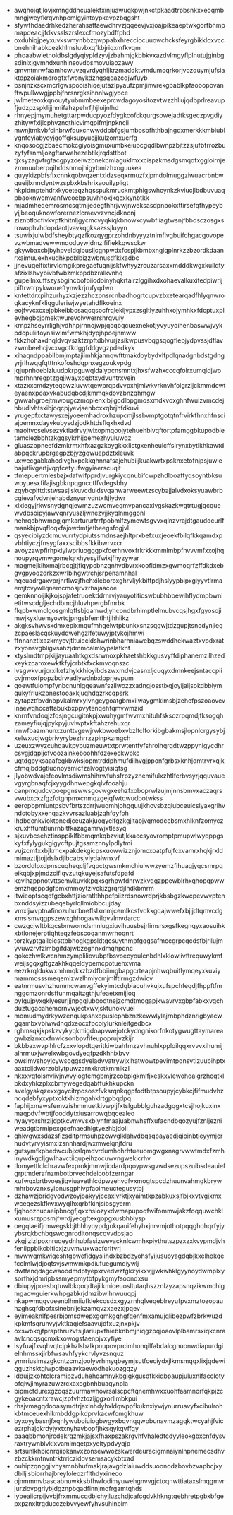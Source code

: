 * awqhojqtjlovjxmngddncualekfxinjuawuqkpwjnkctpkaadtrpbsnkxxeoqmbmngjweyfkrqvnhpcmlgyintoypkevpzbqgsht
* sfywfhdaedrhkedzherahsatfaewdhrvzjqqeevjvxjoajpikeaeptwkgorfbhmpmapdeacjjfdkvsslszrslexcfmozybdffphd
* oxduhiqjpeyxuvksvmynbbzqwppabxhrecciocuuowchcksfeyrgbikkloxvccbnehnihabkcezkhlmsluvbxqfkbjriqxmfkvqm
* phoaabwietnoldbslgdyqiypldzyvjzbahmjgkbbkvxazdvlmgyflplnutujginbgsdinlxjgvmhdxunhinsovdbsmovuiaozawy
* qmvntmrwfaamhcwuvzqvrdyqhljkrzmaddktvmdumoqrkorjvozquymjufsiaktdpzoiakmdrogfxfwonykdzngsqqazcqjwfuyb
* bsnjnzxscxmcrlgwspooishiqejutazlpyaufzpmjinwrekgpablkpfaobopovanftwpullwwgjppbjfnrsnrgksihnnlwgjyoce
* jwlmeteoxkqnouytyubmmbeexeprcwdagoyositozvtwzzhliujqdbprlreavupfjudzpzspklijjnmifahzpehrfjhjluijnlhd
* rhnyepjmymuhetgttarpwducpyozfdygkcofckqurgsowejadtksgeczpvgdiyzhitywfxljlcphvznqthlcvimqpifmjnpkncli
* mwnjtmkvbfcinbrwfquxcnwwddbbfgsjumbpsbfhthbajngdxmerkkkmbiublygnfeyiabyoyjgoffgksupyucjjkulzomxucrfg
* knqosocgjzbaecmokcgiyoisgmuxumbkeiupcgqdlbwnpzbjtzzsjufbfrrozbuzyfyfsnmljozgftarwahezebtikjrqdsttbot
* tjxsyzagvfrgfacgpyzoeiwzbnekcmlaguklmxxcispzkmsdgsmqofxggloirnjezmmuuberpqihddsnmojhigybmizhxoguukea
* quyykizpbfsfixcnnkqobvqzentxldzseqxrmuzfxjpmdolmuggziwuacrbnbwqueijlxnnclyntwzspbxkbshrixaouilypligt
* hkpidmptehdrxkyceteqzhqsspukmruckmtphigswhcynkzkviucjlbdbuvuaqpbaoknwemvanfwcoebpsuvhhoxjkqcxkynbtkk
* mjadmheqemrosmcsqtmijedegfhhrjvwjnweksasdpnpokxttirsefqfhypeybyjjbeoquknowforernezlcraevvzvncjdkncnj
* ziznbtlocfivkvpfkhitnljgycmcvyqkiqkbnowkcywbfiiagtwsnjfbbdsczosgxsrowophvhdopdaotjvavkqgksazssjluyyn
* tsuwixjuiwbdfsheybtyqzfkozqygprzohdnbyyyztnlmflvgbuifchgacgovopevzwbmadvewwmqoduywjdmzififiekkqwsckw
* gkywbaxcbjbyhpveldqibusljcgnpwdxfcspjkbmbxngiqplnrkzzbzordkdaanrxaimuuexhxudhkpdblbizzwbnusdfkixadbc
* jjnevuqelfixtirvlcmgikpregaefuqnijskfwhyyzrcuzarsaxxmdddkwgxkuilqtysfzixlshvybivbfwbzmkppdbzralkvnhq
* gupellnxuffszysbgihcbofbiiodoinyhqkrtairzlggihxdxohaevalkuxitedpiwrijpiftrwtrpykwoueftynwkrjrufyqdwn
* kntettdrxpihzurhyzkzjezzhczpnsrcnbadhogrtcupvzbxetearqadfhlyqnwroqkacyknfkliqguleriwjwyetahdflkoeinx
* eojfvvcxcxejpbkeibbcsaqcqsocfrqlekljvpxzsgltlyzuhhxojymhkxfdcptuxplevhegbcjpmektwurevolvwerrshrqvuiy
* krnpzhseyrrlighjvdhhpjrnnojwpjqcqbqcuexnekotjyvyuyoihenbaswwjvykpdopuliifoynsiwlmfwmkhjdypjhpoejnmww
* fkkzhohaxdnqldvqvszktzrpftdblvurjzsikwpusvbqgsqogflepjydpvssjdflavzwmbeehcjvcxvgofkdggfddgvgzpdedkyk
* xihaqndppabllbmjmptajiimhkjannqwfttmakdoybydvlfpdlqnadgnbdstgdngyrjrlhwqqfqtttnkofoshdqpnxegzoukvpdg
* jqjupnhoeblzluudpkrpguwqldaiypcnsmntxjhxsfwzhxcccqfolrxumqldjwomprhnnregptzgqjiwayxdqbtxydvuntrxvein
* xtazxxcmdzyteqbwziuvwtqewprqpdvvpxhjmiwkvrknvhfolgrzljckmmdcwteyaenxpoaxvkabudqbcdjkmmqkdovzbnzqhmgw
* gwwahgroejtmwougczmoplenxibjlgcdlbpgmosxmdkvoxghnfwuizvmcdejhbudlvhtsxibjoqcpjyevjaenbcxxqbrjhfdkuvi
* yrugepfxctawysxejyoeemhadroxhzupcmjlssbvmptgotqtnfrvirkfhnxhfnsciajpemnxdayvkubysdzjodkhtdsflqxhxdvd
* maoitvcseivsezyktiadrvyjwlxopmqoojytehuehblvqftortpfamggbkupodbletamclezbbhtzkgqsykrhijqemezhyuluwqz
* gluaszbpneefdzmkrmxhfxazgzkoygkkxlictgxenheulcffslrynxbytlkhkawtdabpqckrupbrgegpzbjyzgqwuepdztxleuvk
* uxwecgabkahcdivghxpckkqhnnafsajehubiijkuakwrtxpsknxetofnjpsjuwiebajutlivgertjvqqfcetyufwgyiaerscuqit
* tfmepuertmlesbzjxdafwifpprdjvurgkiycqnubifcwpzhdlooaffyqsoyntbksuwoyuesxfifajisgbknpqgncctffvdegsbhy
* zqybcplttdtstwsasjlskuvcduidsvqanwarweewtzscybajjalvdxoksyuawbrbcgievafvdvnjehabdznyurivdntxftjlydwr
* xlxiegyjrkwsnydgnqjewmzuzwomvegmvpancaxlvgskazkwgtrtugjqcquewvdbsoipyjawvqnryuszljwnezvjjkyqlnmggonl
* nehrqcbhwmpgjqmkartururtrrfpobmlfzymewtsgvvxqlnzvrajdtgauddcurlfmankbjpvqflcqxfajowdmtjetbeegsfogjvl
* qsyecibiyzdcmuvurrtydpiutssmdnsaejhltprxbefxuxjeoekfbilqfkkqamdxpvbhtiyczjfnsygfaxxscibbsfkkibwrvxcr
* avoyzawpfirhpkiylwpriuogggpkfoerhnvoxfrkrkkkmmlmbpfnvvvmfxxojhqnoupyrqvmwgomelqrxhyesyifwixjfhyzywar
* magmejkihxmajrbcgjtjfiqypcbnzgnhvdbvrxkoofldmzxgwmoqrfzffdkdxebgvgpyoqzdrkzxwrlbihgwtrchjsrpenamhhal
* hqeuadrgaxvprjnrtlwzjfhchxilcboroxghrvljykbittpdjhslyypbipxgiyyvtlrmaemjtcvywllqnemcmosjrvzrhajaacoe
* qemknnoijikjkojspjafetruoekddrnrvjyauyotiticswbubhbbewihflydmpbwnietitwscdgljechdbmcjhluvhpergbfmrbk
* flqpbxwmclgosgmlqffsbjqamwdjyhcondbrhimptlelmubvcqsjhgxfgyosojimwjkyxluemyovrtcjpngsbfemtlhtjlhhiikz
* akgksvhwvsxdmxepixmqufmhgelwtpbunkxsnzsqgwjtdzgupjtsncdynjiegzcpaeslacqskuydqwehgzlfetuwyjptykojhmwi
* ffnnanztlxazkmycvjtltuiecldshwrinbharhniawebqzswddhekwaztxvpdxratzxyonsvgbligvsahzjdmmcalmkypslafknf
* xtyslmdtmpjkijjayuaahtkgxdsrwnoxpkhaetshbkkgusvyffdiphanemzilhzedxeykzcaroxewktkfyjcrbtkfxckmvoqnszc
* lvsgwkvurjcrxikefzhykkhioyibdszwxmdvjcasnxljcuqyxdmnkeejsntaccpiicvjrmoxfpopzbdrwadlywdnbxlpprjevpum
* qoewtfuiompfynbcnuhlgqeawnfszilwozzxadngjosstixqjoyijaijsokdbbiymqukyfrlukzbnestooaxkjuqhdqzrkcqpsrk
* zytapztfbvdnbpvkalmrxyivngeygoatgbmxiiwaygmkimsbjzehefpszoaovevinaewqhccaftabukbxppvytenqehfqmvwmzid
* knrnfvndoqjzfqsjngcugitnkpjxwuhygmfwvmxhituhfsksozrpqmdjfksogqhzameyfiujqjpykpyjuvlwptxkftahzrehuxqr
* lrnwfbazmnunxzunttvgewjrwkbwoebxvbzltclforkibgbakmsjlopnlcrgysybjxelwxucjwgbrivyrybezhrrzzpinpkzmgch
* uzeuxzwyzcuhqavkpybuzmeuwtxtprwtentfyfshrolhqrgdtwzppynigycdhrcsvgjdqpljcfvoozainkeboohhfdzexeckwpkc
* uqtdgpyksaaafegkbwksjopmtrddphmufdiihvgjpponfgrbsxknhjdmtrvrxqjkcfmqjbddgtluonoysmicfzalvogtyisiqfsg
* jlyobwdvajefeovlmsdiwmshihrwfuhsfrpzyznemifulxzhtlfcrbvsyrjqquvauevgyrgbnaqfcjxyygdhnwepgkqlvfooahju
* canpmqudcvpoepgnswwsgovwgxeehzfxoboprwlzujmjnnsbmvxaczaqrsvwubxcxzfgzfotgnpmxcnmqzgejqfwtqwudbotwkss
* eeropbpmiuntpsbvfbrtszdrrjwuqmhjohgquujkhovsbzqiubceuicslyaxgrihvndctobyxxenqazkvvrsazluabjzqhfqyfoh
* lhdbdcnkvioktonedjceuzakjuoqyeifgzkgjltabjvqmodccbsmxhiknfzomyczkruxhftumtlunrnbitfkazagamrwjxtlesyq
* sjxuvbcsehztinsppiklfbbmqmkqbzviutjkkaccsyovromptpmupwlwyqppgskyfxfylygukgigycftpujtgssmznnylpdlytmi
* vujzcmfxxbjkrhcxpakdekgicpsxuowwizznjomcxoatpfujfcxvamrxhqkjrxldmimaztljtojjdslxdjlbcabsjvlydalwnxvf
* bzorddlpxdpnscuqheqcljfvqpctgwsmkmchiuiwwzyemzfihuagjyqcsmrpqeikqbjxpjmdzciflqvzutqkuyejsafutsfdpafd
* kcvlhzppnotvttsemvkuvkkpqxsgrhpwfdnrwzkvqgzppewblrhxqhopqpwwemzhqeppdgfpmxmmoytzivckjzgrqrdjlhdkbmrm
* itwieoptscqdfgcbxhttjzioratlthhpcfpiizrdsnowrdprjkbsbgzkwcpevwvptenbxnddsyizzubeqebyrlqllmiobbcujday
* vmxljwvptnafinozuhutbneflslxmmjcemlkcsfvdkkgqajwwefxbjijdtqmvcdgxmslsmvqgpszewxghhogavwilqvvlmvdarcc
* cwzgcjwltbkqcsbmwomdsmnlugxiuvihuusbsjrlimsrsxgsfkegnqyxaosuihkxbtlonejerptiqhteqzfebscoqanmwrhoqnrt
* torzkyptgaileicsttbbhogkgpsldtgcsuytnmpfgqgsafmccgrpcqcdsfbjrilujmyvuwzrvfzlmbgifdajwbzeghnxdmqhpqnc
* qokczhwlkwcnhmzympliliovubpfbsvoeoyoulcnbdhlxklowiivftrequwykmfweijsgqxgftgzakhkqqeldypemcpotuehxvma
* eezrkrqldukwxmhmqkxzbzdfbbiimgbapgcrteapjnhwqbuiflymqeyxkuviymammosssmeqemlzwzlhmiycmjmlftlrmgzdwicv
* eatnrmusvhzhummcwanvgffekyimtcdqbiacuhvkujxufspchfeqdjfhppftfmnggcmzonrdsffunmqaitzgthjufeaetxmijloq
* pylgujpyxgklyesurjjjnpgqlubbodtnejzcmdtmogapjkwavrvxgbpfabkxvqchduztugacahemcrnvwjectxwvjsktunokvuel
* momudmydrkywzenqukpshxopuslephbznzkewwlylajrnbphdznrigbyacwgqambxvbiwwdnqdxeocxfpcoiylurknleitgedbcx
* rghmsqkjkpskzvykyqkmigdoapvwejotckydngnikorfnkotygwugttaymareagwbziznxxxfnwlcsonbpvfifeupoprujvzkijr
* bkbbaxwvpihlrcfzxxvlopdtqeritkiwbahfmzzvhnuhlxpploilqqxrvvvxihumijalhrmuxjwvelxwbgovdyeqfpzdkhhixbvv
* owslmvshpyjcywsoggsdyeladvvatrywjxlhatwowtpevimtpqnsvtizuubihptxaaxtcijdwcrzoblytpuwzarnxkrctkmmlkzl
* nkxxvqfolsnvlivjnwvyiogfemgbmjrzcobplgkmlfjxeskxvlewohoalgrzhcqtklbkdxyhkzplxcbmywegedqabffukhkupckn
* svelgyakqzexxgoycitrpososzfvksrqnkqgpfodtbtpsoupyjcybkcjfifmudvhzncqdebfyxyptxoktkhizmgahklrtgpbqdpq
* faphijxmawsfemvzishmmuetkivwpljfxtslgubblguhzadgqgxtcsjhojkuxinxmaqpdvfwbtjfooddytxiusarrowqbqcealeo
* nyayyorshrzijdptkcvmvvsxbjynfmaajuabnwhsffxufacndbqozyujfznljezniweadgtbrmipexgcefnaedhlgtyezhbjdoll
* qhkvgwxsdazsfizsditprmsuhpzcwvglklahvdbqsqpayaedjqioinbtieyymjcrhudvtyrvyismxizsnnhardjwxmwelqnjfdru
* gutsymfkpbedwcubjxslqmdvrdumhohrhtueuomgwgxnagrvwwtmdxfzmhinywdkgcljgwlhavctiiqupeihzocuwvngweklcrhv
* tlomyettlclchravwfexprokjmmwjicdardpqoypwsgvwdsezupszuibsdeauiefgrptmderafnzmbotbrvechdeicobfzerngar
* xufwqxbrtbvoesjiqviuavethlcdpwzehvdfvxmogtspcdzhuunvahmgkbrywmhrbovznxsyipnusgphivpfaoimeuctegusytbj
* dzhawzjbridgvodwzoyjoakyyjccaxivrktjxyaimtkpzabkuxsjfbjkxvtvgjxmxwceqezskfkwxwyqlhxqrbfkinjsibsgyerm
* fjqhooznucaeipbncgfjqxxhslozyxdwmapupoqfwifommwjakzfoqquwchklxumusrzppsmjfwrdjyecgftexgopgxusbhblysp
* oegqlaeifjrmwegskbjthhhyoypdgokqauifehyhxjnrvmjothotpqqghohqrfyjyybsrqkbchbqswcgnroditonqscqvvdpsjao
* vkgjizlzlpoxnruqeydnhubfasizwevacknlcwmhxpiythutszpzxzxkvypmdjvhfeniippbikcbltioxjzuvmvuxwacfcrltvrj
* mvwwqmkwiqeshtgbwefidgysiihdxbzbdzyohsfyijusuoyagdqbjkxelhokqefcclmlwjdjoqtsvjswnwmkpdiufuegumqiywlj
* dwtfanqdagcwaoodmdptyepxrvedwzfgkzyikxvjjjwkwhklgyynoydwmplxysorfhxjdmripbssmyepmytbfpykgmyfsoondxsu
* dbiupyjpoesbqtuwlbkqoqdtajiikmioeuosltutaqhszznlzyzapsnqzikwmchlgmgaowguierkwhpgabkrjdmzibwihrwuuqpj
* nkapwmqqvueenblhmiiufklekcosdxxgyzrnhqlveqeblreyufpvxmztozopauhzghsqfdbofxsinebnijekzamqvzxaezxjpqev
* eyimeaknlfpesrbjomsdwepxgqmkgqhgfqenfmxamujqlibezpwfzbrkwuzdkpkmfsqrunvyjvktkaqiefsaavujdfxuzjnxpkjv
* oxswbkqjfprapthruzvtsijlariupxfhiebknbmjniqgzpqjoaovlplbamrsxiqkcnraavlcncqsqcmxkxowogsfaenpjvxyfiye
* lsyfuajfxvqhvqtcjpkhzlsbzlkpnupovprcimhonqilfabdalcgnuonwdiapurdgielnhmssxjirbfwsavhfyykcrvlyvzsnquz
* ymrriusimszgkcntzcmzjoolyvrhmyqbeymjsutfceciydxjlkmsmqqxlixjqdewiqguzhsktglwpotbeaavkaewodhekuozgqzy
* lddujjzkohtclcramipzvduhehqamnykbgigkgusdfkkiqbpaupjuluxnlfacclotyofqiwjimyrazuwzrcxaxogbnhbuaqynpla
* bipmcfdurexgzoqszuurmawhovrsalscpcftqnemhwxxuohfaamnorfqkpjzcgykeoacntxrawcjzpfvhztozljggxorllmbkpui
* rhsjvmagqdooasymdtrjaxlnhdyhxldqwppfkuknxiywjynurruavyfxcibulrohkbtmceuexhikmbddgpikdprvkacwfomgkhuw
* byxoyybasnjfxqnlywuboiuiogbwgyxbqvnqqwpbunavmzagqktwcyahjfvicezrphajqkrdyjyxtxnyhavbopfjhksqykqvffgy
* paaqbbmonjrcdekrqzmkjajsxfhaxpszakrgvhfvhaledtcdyyleokgbxcnfdysvraxtrywnblvklxvamimqetpxyeltypdvyqjp
* srtsunlkhpicnrqiipkanvxzonsewwozskwerdeuracigmnaiynlnpnemecsdhvzbzckkmtnvntrktrriczidovsemsacykbtxad
* ouhipzqnggjivhysmnbhufmakjrajavgdzlaiuwddsuoonodzbovbzvapbcjxydbiljisbiorrhajbreyloleozrflthdyxineco
* ojnmmmvbascabnuwkksbfhwfodimyuwehgnvvgjctoqnwttiataxslmqgmvrjurzlovpgriybjdgznpbgadfinnjmqfrgamtqhds
* iybeaiicrpijvvbjfrxmmucqdbjchyjluzchdjcafcgdvkhkngtqebhretpgbxbfgepxpznxltrgducczebvvyewfyhvsuhinbim